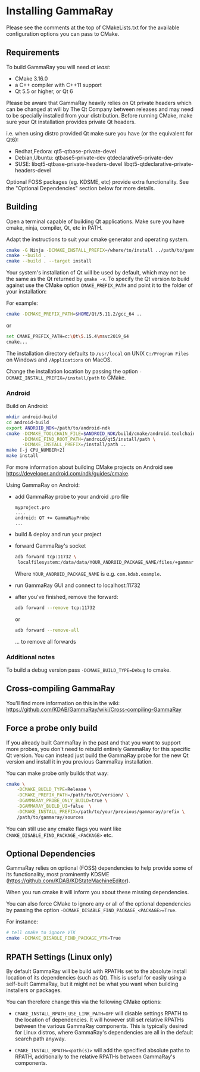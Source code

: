 # Installing GammaRay

Please see the comments at the top of CMakeLists.txt for the available
configuration options you can pass to CMake.

## Requirements

To build GammaRay you will need *at least*:

- CMake 3.16.0
- a C++ compiler with C++11 support
- Qt 5.5 or higher, or Qt 6

Please be aware that GammaRay heavily relies on Qt private headers which can
be changed at will by The Qt Company between releases and may need to be
specially installed from your distribution. Before running CMake, make sure
your Qt installation provides private Qt headers.

i.e. when using distro provided Qt make sure you have (or the equivalent for Qt6):

- Redhat,Fedora: qt5-qtbase-private-devel
- Debian,Ubuntu: qtbase5-private-dev qtdeclarative5-private-dev
- SUSE: libqt5-qtbase-private-headers-devel
  libqt5-qtdeclarative-private-headers-devel

Optional FOSS packages (eg. KDSME, etc) provide extra functionality.
See the "Optional Dependencies" section below for more details.

## Building

Open a terminal capable of building Qt applications.
Make sure you have cmake, ninja, compiler, Qt, etc in PATH.

Adapt the instructions to suit your cmake generator and operating system.

```bash
cmake -G Ninja -DCMAKE_INSTALL_PREFIX=/where/to/install ../path/to/gammaray
cmake --build .
cmake --build . --target install
```

Your system's installation of Qt will be used by default, which may not be the
same as the Qt returned by `qmake -v`.  To specify the Qt version to build
against use the CMake option `CMAKE_PREFIX_PATH` and point it to the folder of
your installation:

For example:

```bash
cmake -DCMAKE_PREFIX_PATH=$HOME/Qt/5.11.2/gcc_64 ..
```

or

```bash
set CMAKE_PREFIX_PATH=c:\Qt\5.15.4\msvc2019_64
cmake...
```

The installation directory defaults to `/usr/local` on UNIX `C:/Program Files`
on Windows and `/Applications` on MacOS.

Change the installation location by passing the option
`-DCMAKE_INSTALL_PREFIX=/install/path` to CMake.

### Android

Build on Android:

```bash
mkdir android-build
cd android-build
export ANDROID_NDK=/path/to/android-ndk
cmake -DCMAKE_TOOLCHAIN_FILE=$ANDROID_NDK/build/cmake/android.toolchain.cmake \
      -DCMAKE_FIND_ROOT_PATH=/android/qt5/install/path \
      -DCMAKE_INSTALL_PREFIX=/install/path ..
make [-j CPU_NUMBER+2]
make install
```

For more information about building CMake projects on Android see
<https://developer.android.com/ndk/guides/cmake>.

Using GammaRay on Android:

- add GammaRay probe to your android .pro file

  ```text
  myproject.pro
  ....
  android: QT += GammaRayProbe
  ...
  ```

- build & deploy and run your project
- forward GammaRay's socket

  ```bash
  adb forward tcp:11732 \
   localfilesystem:/data/data/YOUR_ANDROID_PACKAGE_NAME/files/+gammaray_socket
  ```

  Where `YOUR_ANDROID_PACKAGE_NAME` is e.g. `com.kdab.example`.

- run GammaRay GUI and connect to localhost:11732
- after you've finished, remove the forward:

  ```bash
  adb forward --remove tcp:11732
  ```

  or

  ```bash
  adb forward --remove-all
  ```

  ... to remove all forwards

### Additional notes

To build a debug version pass `-DCMAKE_BUILD_TYPE=Debug` to cmake.

## Cross-compiling GammaRay

You'll find more information on this in the wiki:
<https://github.com/KDAB/GammaRay/wiki/Cross-compiling-GammaRay>

## Force a probe only build

If you already built GammaRay in the past and that you want to support more
probes, you don't need to rebuild entirely GammaRay for this specific Qt
version. You can instead just build the GammaRay probe for the new Qt version
and install it in you previous GammaRay installation.

You can make probe only builds that way:

```bash
cmake \
    -DCMAKE_BUILD_TYPE=Release \
    -DCMAKE_PREFIX_PATH=/path/to/Qt/version/ \
    -DGAMMARAY_PROBE_ONLY_BUILD=true \
    -DGAMMARAY_BUILD_UI=false  \
    -DCMAKE_INSTALL_PREFIX=/path/to/your/previous/gammaray/prefix \
    /path/to/gammaray/sources
```

You can still use any cmake flags you want like
`CMAKE_DISABLE_FIND_PACKAGE_<PACKAGE>` etc.

## Optional Dependencies

GammaRay relies on optional (FOSS) dependencies to help provide some of its
functionality, most prominently KDSME (<https://github.com/KDAB/KDStateMachineEditor>).

When you run cmake it will inform you about these missing dependencies.

You can also force CMake to ignore any or all of the optional dependencies
by passing the option `-DCMAKE_DISABLE_FIND_PACKAGE_<PACKAGE>=True`.

For instance:

```bash
# tell cmake to ignore VTK
cmake -DCMAKE_DISABLE_FIND_PACKAGE_VTK=True
```

## RPATH Settings (Linux only)

By default GammaRay will be build with RPATHs set to the absolute install
location of its dependencies (such as Qt). This is useful for easily using
a self-built GammaRay, but it might not be what you want when building
installers or packages.

You can therefore change this via the following CMake options:

- `CMAKE_INSTALL_RPATH_USE_LINK_PATH=OFF` will disable settings RPATH to the
  location of dependencies. It will however still set relative RPATHs between
  the various GammaRay components. This is typically desired for Linux
  distros, where GammaRay's dependencies are all in the default search path
  anyway.

- `CMAKE_INSTALL_RPATH=<path(s)>` will add the specified absolute paths to
  RPATH, additionally to the relative RPATHs between GammaRay's components.
